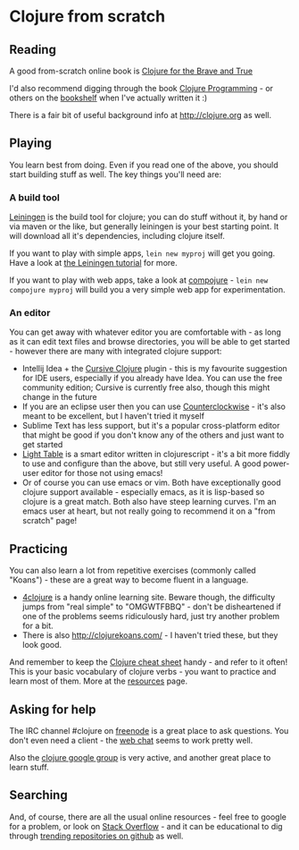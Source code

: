 # Clojure from scratch

## Reading

A good from-scratch online book is [Clojure for the Brave and True](http://www.braveclojure.com/)

I'd also recommend digging through the book [Clojure Programming](http://shop.oreilly.com/product/0636920013754.do) - or others on the [bookshelf](/bookshelf) when I've actually written it :)

There is a fair bit of useful background info at http://clojure.org as well.

## Playing

You learn best from doing.  Even if you read one of the above, you should start building stuff as well.  The key things you'll need are:

### A build tool

[Leiningen](http://leiningen.org/) is the build tool for clojure; you can do stuff without it, by hand or via maven or the like, but generally leiningen is your best starting point.  It will download all it's dependencies, including clojure itself.

If you want to play with simple apps, `lein new myproj` will get you going.  Have a look at [the Leiningen tutorial](https://github.com/technomancy/leiningen/blob/stable/doc/TUTORIAL.md) for more.

If you want to play with web apps, take a look at [compojure](https://github.com/weavejester/compojure) - `lein new compojure myproj` will build you a very simple web app for experimentation.

### An editor

You can get away with whatever editor you are comfortable with - as long as it can edit text files and browse directories, you will be able to get started - however there are many with integrated clojure support:

* Intellij Idea + the [Cursive Clojure](https://cursiveclojure.com/) plugin - this is my favourite suggestion for IDE users, especially if you already have Idea.  You can use the free community edition; Cursive is currently free also, though this might change in the future
* If you are an eclipse user then you can use [Counterclockwise](https://code.google.com/p/counterclockwise/) - it's also meant to be excellent, but I haven't tried it myself
* Sublime Text has less support, but it's a popular cross-platform editor that might be good if you don't know any of the others and just want to get started
* [Light Table](http://www.lighttable.com/) is a smart editor written in clojurescript - it's a bit more fiddly to use and configure than the above, but still very useful.  A good power-user editor for those not using emacs!
* Or of course you can use emacs or vim.  Both have exceptionally good clojure support available - especially emacs, as it is lisp-based so clojure is a great match.  Both also have steep learning curves.  I'm an emacs user at heart, but not really going to recommend it on a "from scratch" page!

## Practicing

You can also learn a lot from repetitive exercises (commonly called "Koans") - these are a great way to become fluent in a language.

* [4clojure](https://www.4clojure.com/) is a handy online learning site.  Beware though, the difficulty jumps from "real simple" to "OMGWTFBBQ" - don't be disheartened if one of the problems seems ridiculously hard, just try another problem for a bit.
* There is also http://clojurekoans.com/ - I haven't tried these, but they look good.

And remember to keep the [Clojure cheat sheet](http://jafingerhut.github.io/cheatsheet-clj-1.3/cheatsheet-tiptip-cdocs-summary.html) handy - and refer to it often!  This is your basic vocabulary of clojure verbs - you want to practice and learn most of them.  More at the [resources](/resources) page.

## Asking for help

The IRC channel #clojure on [freenode](http://freenode.net/) is a great place to ask questions.  You don't even need a client - the [web chat](https://webchat.freenode.net/) seems to work pretty well.

Also the [clojure google group](http://groups.google.com/group/clojure) is very active, and another great place to learn stuff.

## Searching

And, of course, there are all the usual online resources - feel free to google for a problem, or look on [Stack Overflow](http://stackoverflow.com/questions/tagged/clojure) - and it can be educational to dig through [trending repositories on github](https://github.com/trending?l=clojure) as well.
